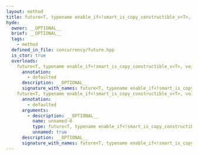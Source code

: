 ```yaml
---
layout: method
title: future<T, typename enable_if<!smart_is_copy_constructible_v<T>, void>::type>
hyde:
  owner: __OPTIONAL__
  brief: __OPTIONAL__
  tags:
    - method
  defined_in_file: concurrency/future.hpp
  is_ctor: true
  overloads:
    future<T, typename enable_if<!smart_is_copy_constructible_v<T>, void>::type>():
      annotation:
        - defaulted
      description: __OPTIONAL__
      signature_with_names: future<T, typename enable_if<!smart_is_copy_constructible_v<T>, void>::type>()
    future<T, typename enable_if<!smart_is_copy_constructible_v<T>, void>::type>(future<T, typename enable_if<!smart_is_copy_constructible_v<T>, void>::type> &&):
      annotation:
        - defaulted
      arguments:
        - description: __OPTIONAL__
          name: unnamed-0
          type: future<T, typename enable_if<!smart_is_copy_constructible_v<T>, void>::type> &&
          unnamed: true
      description: __OPTIONAL__
      signature_with_names: future<T, typename enable_if<!smart_is_copy_constructible_v<T>, void>::type>(future<T, typename enable_if<!smart_is_copy_constructible_v<T>, void>::type> &&)
---
```

